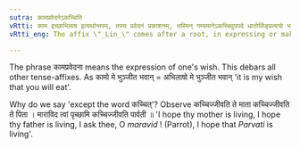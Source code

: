 ```yaml
---
sutra: कामप्रवेदनेऽकच्चिति
vRtti: काम इच्छाभिलाष इत्यर्थान्तरम्, तस्य प्रवेदनं प्रकाशनम्, तस्मिन् गम्यमानेऽकच्चिदुपपदे धातोर्लिङ्प्रत्ययो भवति ॥
vRtti_eng: The affix \"_Lin_\" comes after a root, in expressing or making known of a wish, except when the word \"_kachchit_\" is in composition with it.

---
```

The phrase कामप्रवेदना means the expression of one's wish. This debars all other tense-affixes. As कामो मे भुञ्जीत भवान् = अभिलाषो मे भुञ्जीत भवान् 'it is my wish that you will eat'.

Why do we say 'except the word कच्चित्'? Observe कच्चिज्जीवति ते माता कच्चिज्जीवति ते पिता । माराविद त्वां पृच्छामि कच्चिज्जीवति पार्वती ॥ 'I hope thy mother is living, I hope thy father is living, I ask thee, O _maravid_ ! (Parrot), I hope that _Parvati_ is living'.